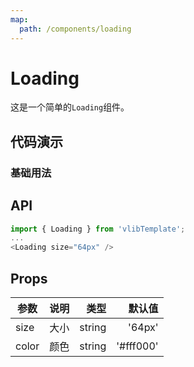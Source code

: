 ```yaml
---
map:
  path: /components/loading
---
```


# Loading

这是一个简单的`Loading`组件。

## 代码演示

### 基础用法

<demo src="./demo/demo.vue"
  language="vue"
  title="基本用法"
  desc="loading组件。">
</demo>

## API

```ts
import { Loading } from 'vlibTemplate';
...
<Loading size="64px" />
```

## Props

| 参数  | 说明 |   类型 |    默认值 |
| ----- | ---: | -----: | --------: |
| size  | 大小 | string |    '64px' |
| color | 颜色 | string | '#fff000' |
